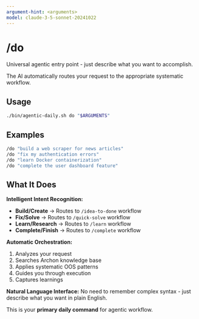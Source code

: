 ```yaml
---
argument-hint: <arguments>
model: claude-3-5-sonnet-20241022
---
```


# /do

Universal agentic entry point - just describe what you want to accomplish.

The AI automatically routes your request to the appropriate systematic workflow.

## Usage

```bash
./bin/agentic-daily.sh do "$ARGUMENTS"
```

## Examples

```bash
/do "build a web scraper for news articles"
/do "fix my authentication errors"
/do "learn Docker containerization"
/do "complete the user dashboard feature"
```

## What It Does

**Intelligent Intent Recognition:**
- **Build/Create** → Routes to `/idea-to-done` workflow
- **Fix/Solve** → Routes to `/quick-solve` workflow
- **Learn/Research** → Routes to `/learn` workflow
- **Complete/Finish** → Routes to `/complete` workflow

**Automatic Orchestration:**
1. Analyzes your request
2. Searches Archon knowledge base
3. Applies systematic OOS patterns
4. Guides you through execution
5. Captures learnings

**Natural Language Interface:**
No need to remember complex syntax - just describe what you want in plain English.

This is your **primary daily command** for agentic workflow.